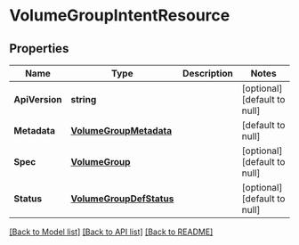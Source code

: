 # VolumeGroupIntentResource

## Properties
Name | Type | Description | Notes
------------ | ------------- | ------------- | -------------
**ApiVersion** | **string** |  | [optional] [default to null]
**Metadata** | [**VolumeGroupMetadata**](volume_group_metadata.md) |  | [default to null]
**Spec** | [**VolumeGroup**](volume_group.md) |  | [optional] [default to null]
**Status** | [**VolumeGroupDefStatus**](volume_group_def_status.md) |  | [optional] [default to null]

[[Back to Model list]](../README.md#documentation-for-models) [[Back to API list]](../README.md#documentation-for-api-endpoints) [[Back to README]](../README.md)


